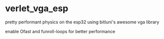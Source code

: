 # verlet_vga_esp
 pretty performant physics on the esp32 using bitluni's awesome vga library

enable Ofast and funroll-loops for better performance